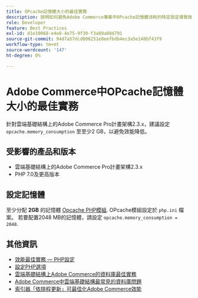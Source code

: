 ```yaml
---
title: OPcache記憶體大小的最佳實務
description: 說明如何避免Adobe Commerce專案中OPcache記憶體消耗的特定設定導致效能下降。
role: Developer
feature: Best Practices
exl-id: d1e10068-e4e8-4e75-9f30-f3a89a08d791
source-git-commit: 94d7a57dcd006251e8eefbdb4ec3a5e140bf43f9
workflow-type: tm+mt
source-wordcount: '147'
ht-degree: 0%

---
```


# Adobe Commerce中OPcache記憶體大小的最佳實務

針對雲端基礎結構上的Adobe Commerce Pro計畫架構2.3.x，建議設定 `opcache.memory_consumption` 至至少2 GB，以避免效能降低。

## 受影響的產品和版本

* 雲端基礎結構上的Adobe Commerce Pro計畫架構2.3.x
* PHP 7.0及更高版本

## 設定記憶體

至少分配 **2GB** 的記憶體 [Opcache PHP模組](https://www.php.net/manual/en/book.opcache.php). OPcache模組設定於 `php.ini` 檔案。 若要配置2048 MB的記憶體，請設定 `opcache.memory_consumption = 2048`.

## 其他資訊

* [效能最佳實務 — PHP設定](../../../performance/software.md#php-settings)
* [設定PHP選項](https://devdocs.magento.com/cloud/project/project-conf-files_magento-app.html#customize-phpini-settings)
* [雲端基礎結構上Adobe Commerce的資料庫最佳實務](database-on-cloud.md)
* [Adobe Commerce中雲端基礎結構最常見的資料庫問題](../maintenance/resolve-database-performance-issues.md)
* [索引器「依排程更新」可最佳化Adobe Commerce效能](../maintenance/indexer-configuration.md)
